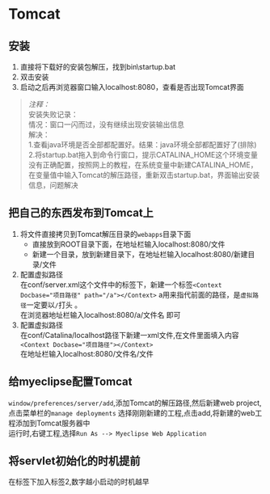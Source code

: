 # Tomcat

## 安装
1. 直接将下载好的安装包解压，找到bin\startup.bat
2. 双击安装
3. 启动之后再浏览器窗口输入localhost:8080，查看是否出现Tomcat界面
> *注释：*  
> 安装失败记录：  
> 情况：窗口一闪而过，没有继续出现安装输出信息  
> 解决：  
> 1.查看java环境是否全部都配置好。结果：java环境全部都配置好了(排除)   
> 2.将startup.bat拖入到命令行窗口，提示CATALINA_HOME这个环境变量没有正确配置，按照网上的教程，在系统变量中新建CATALINA_HOME，在变量值中输入Tomcat的解压路径，重新双击startup.bat，界面输出安装信息，问题解决

## 把自己的东西发布到Tomcat上
1. 将文件直接拷贝到Tomcat解压目录的`webapps`目录下面
   * 直接放到ROOT目录下面，在地址栏输入localhost:8080/文件
   * 新建一个目录，放到新建目录下，在地址栏输入localhost:8080/新建目录/文件
2. 配置虚拟路径  
   在conf/server.xml这个文件中的<HOST>标签下，新建一个标签`<Context Docbase="项目路径" path="/a"></Context>` a用来指代前面的路径，是`虚拟路径`一定要以`/`打头  。  
   在浏览器地址栏输入localhost:8080/a/文件名  即可
3. 配置虚拟路径  
   在conf/Catalina/localhost路径下新建一xml文件,在文件里面填入内容`<Context Docbase="项目路径"></Context>`  
   在地址栏输入localhost:8080/文件名/文件

## 给myeclipse配置Tomcat
`window/preferences/server/add`,添加Tomcat的解压路径,然后新建web project,点击菜单栏的`manage deployments` 选择刚刚新建的工程,点击add,将新建的web工程添加到Tomcat服务器中  
运行时,右键工程,选择`Run As --> Myeclipse Web Application`

## 将servlet初始化的时机提前
在<servlet></servlet>标签下加入标签</load-on-startup>2<load-on-startup>,数字越小启动的时机越早
